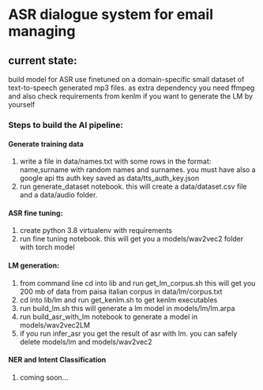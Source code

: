 # ASR dialogue system for email managing

## current state:

build model for ASR use finetuned on a domain-specific small dataset of
text-to-speech generated mp3 files.
as extra dependency you need ffmpeg and also check requirements from kenlm
if you want to generate the LM by yourself

### Steps to build the AI pipeline:

#### Generate training data
1) write a file in data/names.txt with some rows in the format:
name,surname with random names and surnames. you must have also a google api tts
auth key saved as data/tts_auth_key.json
2) run generate_dataset notebook. this will create a data/dataset.csv file 
and a data/audio folder.


#### ASR fine tuning:

1) create python 3.8 virtualenv with requirements
3) run fine tuning notebook. this will get you a models/wav2vec2 folder with torch model

#### LM generation:

1) from command line cd into lib and run get_lm_corpus.sh this will get you
200 mb of data from paisa italian corpus in data/lm/corpus.txt
2) cd into lib/lm and run get_kenlm.sh to get kenlm executables
3) run build_lm.sh this will generate a lm model in models/lm/lm.arpa
4) run build_asr_with_lm notebook to generate a model in models/wav2vec2LM
5) if you run infer_asr you get the result of asr with lm. you can safely delete models/lm 
and models/wav2vec2

#### NER and Intent Classification

1) coming soon...